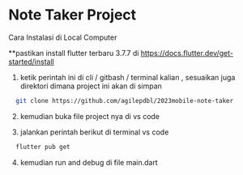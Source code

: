 # Note Taker Project

Cara Instalasi di Local Computer

**pastikan install flutter terbaru 3.7.7 di https://docs.flutter.dev/get-started/install

1. ketik perintah ini di cli / gitbash / terminal kalian , sesuaikan juga direktori dimana project ini akan di simpan 
```sh
  git clone https://github.com/agilepdbl/2023mobile-note-taker
 ```
 
2. kemudian buka file project nya di vs code

3. jalankan perintah berikut di terminal vs code
```sh
  flutter pub get
 ```
4. kemudian run and debug di file main.dart
 
